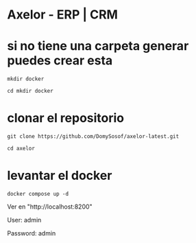 # Axelor - ERP | CRM

# si no tiene una carpeta generar puedes crear esta 
```
mkdir docker 
```

```
cd mkdir docker
```
# clonar el repositorio 

```
git clone https://github.com/DomySosof/axelor-latest.git
```
```
cd axelor
```
# levantar el docker 

```
docker compose up -d
```
 
Ver en "http://localhost:8200"

User: admin 

Password: admin


